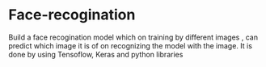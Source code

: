 # Face-recogination

Build a face recogination model which on training by different images , can predict which  image it is of  on recognizing the model with the image.
It is done by using Tensoflow, Keras and python libraries 
